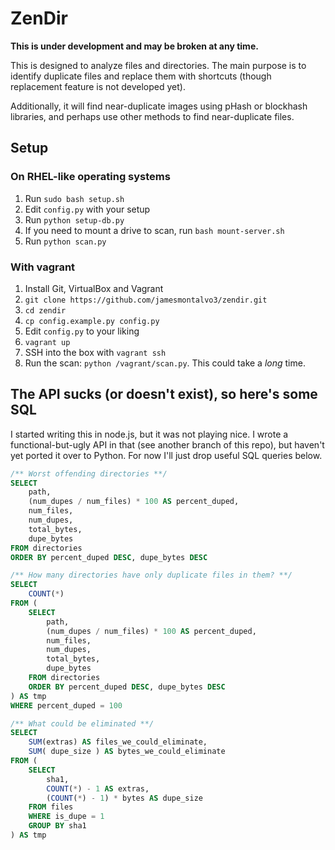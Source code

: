 ZenDir
======

**This is under development and may be broken at any time.**

This is designed to analyze files and directories. The main purpose is to
identify duplicate files and replace them with shortcuts (though replacement
feature is not developed yet).

Additionally, it will find near-duplicate images using pHash or blockhash
libraries, and perhaps use other methods to find near-duplicate files.

## Setup

### On RHEL-like operating systems

1. Run `sudo bash setup.sh`
2. Edit `config.py` with your setup
3. Run `python setup-db.py`
4. If you need to mount a drive to scan, run `bash mount-server.sh`
5. Run `python scan.py`

### With vagrant

1. Install Git, VirtualBox and Vagrant
2. `git clone https://github.com/jamesmontalvo3/zendir.git`
3. `cd zendir`
4. `cp config.example.py config.py`
5. Edit `config.py` to your liking
6. `vagrant up`
7. SSH into the box with `vagrant ssh`
8. Run the scan: `python /vagrant/scan.py`. This could take a *long* time.

## The API sucks (or doesn't exist), so here's some SQL

I started writing this in node.js, but it was not playing nice. I wrote a functional-but-ugly API in that (see another branch of this repo), but haven't yet ported it over to Python. For now I'll just drop useful SQL queries below.

```sql
/** Worst offending directories **/
SELECT
	path,
	(num_dupes / num_files) * 100 AS percent_duped,
	num_files,
	num_dupes,
	total_bytes,
	dupe_bytes
FROM directories
ORDER BY percent_duped DESC, dupe_bytes DESC

/** How many directories have only duplicate files in them? **/
SELECT
	COUNT(*)
FROM (
	SELECT
		path,
		(num_dupes / num_files) * 100 AS percent_duped,
		num_files,
		num_dupes,
		total_bytes,
		dupe_bytes
	FROM directories
	ORDER BY percent_duped DESC, dupe_bytes DESC
) AS tmp
WHERE percent_duped = 100

/** What could be eliminated **/
SELECT
	SUM(extras) AS files_we_could_eliminate,
	SUM( dupe_size ) AS bytes_we_could_eliminate
FROM (
	SELECT
		sha1,
		COUNT(*) - 1 AS extras,
		(COUNT(*) - 1) * bytes AS dupe_size
	FROM files
	WHERE is_dupe = 1
	GROUP BY sha1
) AS tmp
```
